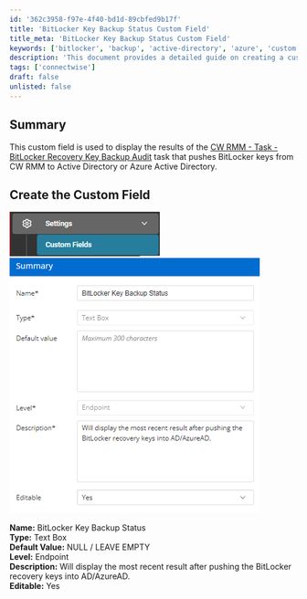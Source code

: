 ```yaml
---
id: '362c3958-f97e-4f40-bd1d-89cbfed9b17f'
title: 'BitLocker Key Backup Status Custom Field'
title_meta: 'BitLocker Key Backup Status Custom Field'
keywords: ['bitlocker', 'backup', 'active-directory', 'azure', 'custom', 'field']
description: 'This document provides a detailed guide on creating a custom field for displaying the results of the BitLocker Recovery Key Backup Audit task in ConnectWise RMM. It includes step-by-step instructions and visual aids for setting up the custom field to track the status of BitLocker key backups in Active Directory or Azure Active Directory.'
tags: ['connectwise']
draft: false
unlisted: false
---
```


## Summary

This custom field is used to display the results of the [CW RMM - Task - BitLocker Recovery Key Backup Audit](<../tasks/BitLocker Recovery Key Backup Audit.md>) task that pushes BitLocker keys from CW RMM to Active Directory or Azure Active Directory.

## Create the Custom Field

![Image 1](../../../static/img/BitLocker-Key-Backup-Status/image_1.png)  
![Image 2](../../../static/img/BitLocker-Key-Backup-Status/image_2.png)  

**Name:** BitLocker Key Backup Status  
**Type:** Text Box  
**Default Value:** NULL / LEAVE EMPTY  
**Level:** Endpoint  
**Description:** Will display the most recent result after pushing the BitLocker recovery keys into AD/AzureAD.  
**Editable:** Yes  
